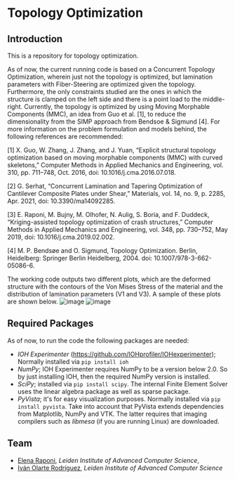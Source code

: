 # Topology Optimization
## Introduction
This is a repository for topology optimization.

As of now, the current running code is based on a Concurrent Topology Optimization, wherein just not the topology is optimized, but lamination parameters with Fiber-Steering are optimized given the topology. Furthermore, the only constraints studied are the ones in which the structure is clamped on the left side and there is a point load to the middle-right. Currently, the topology is optimized by using Moving Morphable Components (MMC), an idea from Guo et al. [1], to reduce the dimensionality from the SIMP approach from Bendsoe & Sigmund [4]. For more information on the problem formulation and models behind, the following references are recommended:


[1] X. Guo, W. Zhang, J. Zhang, and J. Yuan, “Explicit structural topology optimization based on moving morphable components (MMC) with curved skeletons,” Computer Methods in Applied Mechanics and Engineering, vol. 310, pp. 711–748, Oct. 2016, doi: 10.1016/j.cma.2016.07.018.

[2] G. Serhat, “Concurrent Lamination and Tapering Optimization of Cantilever Composite Plates under Shear,” Materials, vol. 14, no. 9, p. 2285, Apr. 2021, doi: 10.3390/ma14092285.

[3] E. Raponi, M. Bujny, M. Olhofer, N. Aulig, S. Boria, and F. Duddeck, “Kriging-assisted topology optimization of crash structures,” Computer Methods in Applied Mechanics and Engineering, vol. 348, pp. 730–752, May 2019, doi: 10.1016/j.cma.2019.02.002.

[4] M. P. Bendsøe and O. Sigmund, Topology Optimization. Berlin, Heidelberg: Springer Berlin Heidelberg, 2004. doi: 10.1007/978-3-662-05086-6.

The working code outputs two different plots, which are the deformed structure with the contours of the Von Mises Stress of the material and the distribution of lamination parameters (V1 and V3). A sample of these plots are shown below.
![image](https://github.com/user-attachments/assets/9105270f-19b4-4fd0-9579-9f0ff94f15e3)
![image](https://github.com/user-attachments/assets/02c6ea6e-1cc2-4806-b623-f6f76f9fb223)

## Required Packages
As of now, to run the code the following packages are needed:
- *IOH Experimenter* (https://github.com/IOHprofiler/IOHexperimenter); Normally installed via `pip install ioh`
- *NumPy*; IOH Experimenter requires NumPy to be a version below 2.0. So by just installing IOH, then the required NumPy version is installed.
- *SciPy*; installed via `pip install scipy`. The internal Finite Element Solver uses the linear algebra package as well as sparse package. 
- *PyVista*; it's for easy visualization purposes. Normally installed via `pip install pyvista`. Take into account that PyVista extends dependencies from Matplotlib, NumPy and VTK. The latter requires that imaging compilers such as _libmesa_ (if you are running Linux) are downloaded.

## Team
* [Elena Raponi]([https://www.universiteitleiden.nl/en/staffmembers/elena-raponi#tab-1]), *Leiden Institute of Advanced Computer Science*,
* [Iván Olarte Rodríguez](https://www.universiteitleiden.nl/en/staffmembers/furong-ye#tab-1), *Leiden Institute of Advanced Computer Science*



